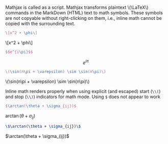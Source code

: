<script src="https://polyfill.io/v3/polyfill.min.js?features=es6"></script>
<script id="MathJax-script" async src="https://cdn.jsdelivr.net/npm/mathjax@3/es5/tex-mml-chtml.js"></script>
Mathjax is called as a script. Mathjax transforms plaintext \\(\LaTeX\\) commands in the MarkDown (HTML) text to math symbols. These symbols are not copyable without right-clicking on them, i.e., inline math cannot be copied with the surrounding text.

```latex
\[x^2 + \phi\] 
```

\\[x^2 + \phi\\]

```latex
$$e^{i\pi}$$
```

$$e^{i\pi}$$

```latex
\(\sin(n\pi + \varepsilon) \sim \sin(n\pi)\)
```

\\(\sin(n\pi + \varepsilon) \sim \sin(n\pi)\\)

Inline math renders properly when using explicit (and escaped) start (`\\(`) and stop (`\\)`) indicators for math mode. Using `$` does not appear to work

```latex
$\arctan(\theta + \sigma_{ij})$
```

$\arctan(\theta + \sigma_{ij})$

```latex
\$\arctan(\theta + \sigma_{ij})\$
```

\$\arctan(\theta + \sigma_{ij})\$

